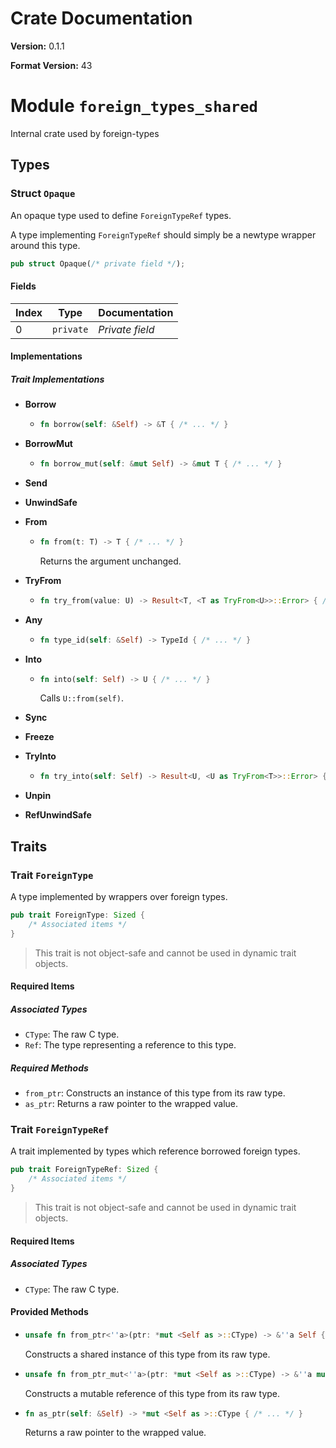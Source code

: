 # Crate Documentation

**Version:** 0.1.1

**Format Version:** 43

# Module `foreign_types_shared`

Internal crate used by foreign-types

## Types

### Struct `Opaque`

An opaque type used to define `ForeignTypeRef` types.

A type implementing `ForeignTypeRef` should simply be a newtype wrapper around this type.

```rust
pub struct Opaque(/* private field */);
```

#### Fields

| Index | Type | Documentation |
|-------|------|---------------|
| 0 | `private` | *Private field* |

#### Implementations

##### Trait Implementations

- **Borrow**
  - ```rust
    fn borrow(self: &Self) -> &T { /* ... */ }
    ```

- **BorrowMut**
  - ```rust
    fn borrow_mut(self: &mut Self) -> &mut T { /* ... */ }
    ```

- **Send**
- **UnwindSafe**
- **From**
  - ```rust
    fn from(t: T) -> T { /* ... */ }
    ```
    Returns the argument unchanged.

- **TryFrom**
  - ```rust
    fn try_from(value: U) -> Result<T, <T as TryFrom<U>>::Error> { /* ... */ }
    ```

- **Any**
  - ```rust
    fn type_id(self: &Self) -> TypeId { /* ... */ }
    ```

- **Into**
  - ```rust
    fn into(self: Self) -> U { /* ... */ }
    ```
    Calls `U::from(self)`.

- **Sync**
- **Freeze**
- **TryInto**
  - ```rust
    fn try_into(self: Self) -> Result<U, <U as TryFrom<T>>::Error> { /* ... */ }
    ```

- **Unpin**
- **RefUnwindSafe**
## Traits

### Trait `ForeignType`

A type implemented by wrappers over foreign types.

```rust
pub trait ForeignType: Sized {
    /* Associated items */
}
```

> This trait is not object-safe and cannot be used in dynamic trait objects.

#### Required Items

##### Associated Types

- `CType`: The raw C type.
- `Ref`: The type representing a reference to this type.

##### Required Methods

- `from_ptr`: Constructs an instance of this type from its raw type.
- `as_ptr`: Returns a raw pointer to the wrapped value.

### Trait `ForeignTypeRef`

A trait implemented by types which reference borrowed foreign types.

```rust
pub trait ForeignTypeRef: Sized {
    /* Associated items */
}
```

> This trait is not object-safe and cannot be used in dynamic trait objects.

#### Required Items

##### Associated Types

- `CType`: The raw C type.

#### Provided Methods

- ```rust
  unsafe fn from_ptr<''a>(ptr: *mut <Self as >::CType) -> &''a Self { /* ... */ }
  ```
  Constructs a shared instance of this type from its raw type.

- ```rust
  unsafe fn from_ptr_mut<''a>(ptr: *mut <Self as >::CType) -> &''a mut Self { /* ... */ }
  ```
  Constructs a mutable reference of this type from its raw type.

- ```rust
  fn as_ptr(self: &Self) -> *mut <Self as >::CType { /* ... */ }
  ```
  Returns a raw pointer to the wrapped value.

